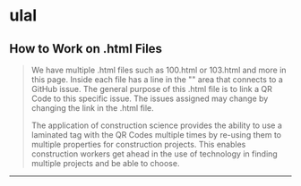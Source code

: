 # ulal

## How to Work on .html Files
> We have multiple .html files such as 100.html or 103.html and more in this page. Inside each file has a line in the "<body>" area that connects to a GitHub issue. The general purpose of this .html file is to link a QR Code to this specific issue. The issues assigned may change by changing the link in the .html file.
> 
> The application of construction science provides the ability to use a laminated tag with the QR Codes multiple times by re-using them to multiple properties for construction projects. This enables construction workers get ahead in the use of technology in finding multiple projects and be able to choose.
___
